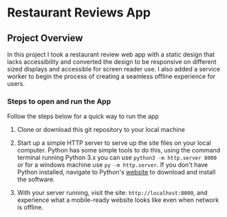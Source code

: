 # Restaurant Reviews App




## Project Overview

In this project I took a restaurant review web app with a static design that lacks accessibility and converted the design to be responsive on different sized displays and accessible for screen reader use. I also added a service worker to begin the process of creating a seamless offline experience for users.

### Steps to open and run the App

Follow the steps below for a quick way to run the app

1. Clone or download this git repository to your local machine

2. Start up a simple HTTP server to serve up the site files on your local computer. Python has some simple tools to do this, using the command terminal running Python 3.x you can use `python3 -m http.server 8000` or for a windows machine use `py -m http.server`. If you don't have Python installed, navigate to Python's [website](https://www.python.org/) to download and install the software.

3. With your server running, visit the site: `http://localhost:8000`, and experience what a mobile-ready website looks like even when network is offline.



